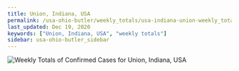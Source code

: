 ```yaml
---
title: Union, Indiana, USA
permalink: /usa-ohio-butler/weekly_totals/usa-indiana-union-weekly_totals.html
last_updated: Dec 19, 2020
keywords: ["Union, Indiana, USA", "weekly totals"]
sidebar: usa-ohio-butler_sidebar
---
```


![Weekly Totals of Confirmed Cases for Union, Indiana, USA](/covid_tracker/images/graphs/usa-indiana-union-weekly_totals_graph.png)
